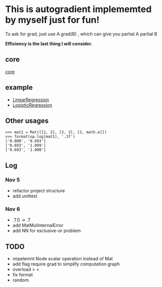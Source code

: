 # This is autogradient implememted by myself just for fun!

To ask for grad, just use A.grad(B) , which can give you partial A partial B

**Efficiency is the last thing I will consider.**
## core
[core](https://github.com/luo3300612/MyDL/blob/master/autograd/autograd/DataStructure.py)

## example
* [LinearRegression](https://github.com/luo3300612/MyDL/blob/master/autograd/examples/LinearRegression.py)
* [LogisticRegression](https://github.com/luo3300612/MyDL/blob/master/autograd/examples/LogisticRegression.py)

## Other usages 
```angular2html
>>> mat1 = Mat([[1, 2], [2, 3], [2, math.e]])
>>> format(op.log(mat1), '.3f')
['0.000', '0.693']
['0.693', '1.099']
['0.693', '1.000']

```

## Log 
### Nov 5
* refactor project structure
* add unittest
### Nov 6
* .T() -> .T
* add MatMulInternalError
* add NN for exclusive-or problem
## TODO
* impelemnt Node scalar operation instead of Mat 
* add flag require grad to simplify computation graph 
* overload > < 
* fix format
* random
